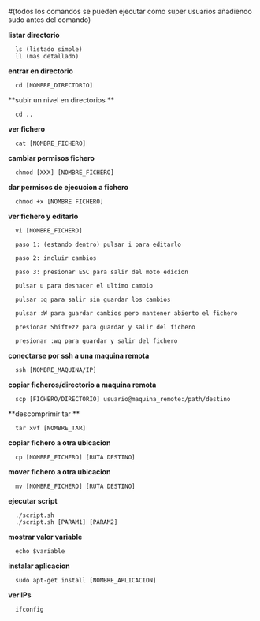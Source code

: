 
#(todos los comandos se pueden ejecutar como super usuarios añadiendo sudo antes del comando)

  **listar directorio**
```
  ls (listado simple)
  ll (mas detallado) 
```
  **entrar en directorio**
```
  cd [NOMBRE_DIRECTORIO]
```
  **subir un nivel en directorios **
```
  cd ..
```
  **ver fichero** 
```
  cat [NOMBRE_FICHERO]
```
  **cambiar permisos fichero**
```
  chmod [XXX] [NOMBRE_FICHERO]
```
  **dar permisos de ejecucion a fichero**
```
  chmod +x [NOMBRE FICHERO]
```
  **ver fichero y editarlo**
```
  vi [NOMBRE_FICHERO]

  paso 1: (estando dentro) pulsar i para editarlo

  paso 2: incluir cambios

  paso 3: presionar ESC para salir del moto edicion

  pulsar u para deshacer el ultimo cambio 
  
  pulsar :q para salir sin guardar los cambios

  pulsar :W para guardar cambios pero mantener abierto el fichero
  
  presionar Shift+zz para guardar y salir del fichero
  
  presionar :wq para guardar y salir del fichero
```
  **conectarse por ssh a una maquina remota**
```
  ssh [NOMBRE_MAQUINA/IP]
```
  **copiar ficheros/directorio a maquina remota**
```
  scp [FICHERO/DIRECTORIO] usuario@maquina_remote:/path/destino
```
  **descomprimir tar **
```
  tar xvf [NOMBRE_TAR]
```
  **copiar fichero a otra ubicacion**
```
  cp [NOMBRE_FICHERO] [RUTA DESTINO]
```
  **mover fichero a otra ubicacion**
```
  mv [NOMBRE_FICHERO] [RUTA DESTINO]
```
  **ejecutar script**
```
  ./script.sh 
  ./script.sh [PARAM1] [PARAM2]
```
  **mostrar valor variable**
```
  echo $variable
```
  **instalar aplicacion**
```
  sudo apt-get install [NOMBRE_APLICACION]
```
  **ver IPs**
```
  ifconfig
```

